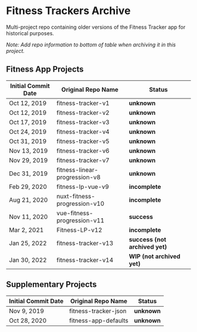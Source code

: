 # Fitness Trackers Archive

Multi-project repo containing older versions of the Fitness Tracker app for historical purposes.

_Note: Add repo information to bottom of table when archiving it in this project._

## Fitness App Projects

Initial Commit Date | Original Repo Name | Status
--- | --- | ---
Oct 12, 2019 | fitness-tracker-v1 | **unknown**
Oct 12, 2019 | fitness-tracker-v2 | **unknown**
Oct 17, 2019 | fitness-tracker-v3 | **unknown**
Oct 24, 2019 | fitness-tracker-v4 | **unknown**
Oct 31, 2019 | fitness-tracker-v5 | **unknown**
Nov 13, 2019 | fitness-tracker-v6 | **unknown**
Nov 29, 2019 | fitness-tracker-v7 | **unknown**
Dec 31, 2019 | fitness-linear-progression-v8 | **unknown**
Feb 29, 2020 | fitness-lp-vue-v9 | **incomplete**
Aug 21, 2020 | nuxt-fitness-progression-v10 | **incomplete**
Nov 11, 2020 | vue-fitness-progression-v11 | **success**
Mar 2, 2021 | Fitness-LP-v12 | **incomplete**
Jan 25, 2022 | fitness-tracker-v13 | **success (not archived yet)**
Jan 30, 2022 | fitness-tracker-v14 | **WIP (not archived yet)**

## Supplementary Projects

Initial Commit Date | Original Repo Name | Status
--- | --- | ---
Nov 9, 2019 | fitness-tracker-json | **unknown**
Oct 28, 2020 | fitness-app-defaults | **unknown**
